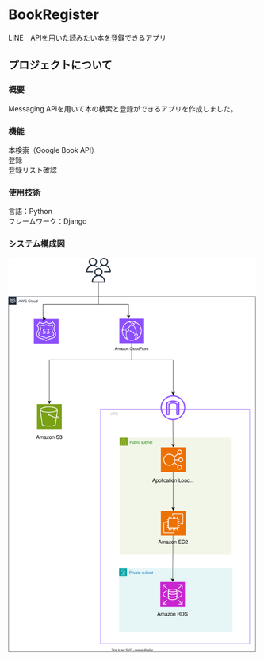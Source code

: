 # BookRegister
LINE　APIを用いた読みたい本を登録できるアプリ


## プロジェクトについて
### 概要
Messaging APIを用いて本の検索と登録ができるアプリを作成しました。

### 機能
本検索（Google Book API）  
登録  
登録リスト確認  

### 使用技術
言語：Python  
フレームワーク：Django

### システム構成図
<img src="https://github.com/kaneken555/BookRegister/blob/main/Diagrams/SystemConfiguration.drawio.svg" alt="システムアーキテクチャ" width="500">
